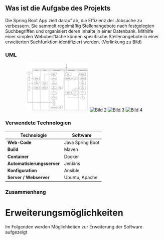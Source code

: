 ## Was ist die Aufgabe des Projekts
Die Spring Boot App zielt darauf ab, die Effizienz der Jobsuche zu verbessern. Sie sammelt regelmäßig Stellenangebote nach
festgelegten Suchbegriffen und organisiert deren Inhalte in einer Datenbank. Mithilfe einer simplen Weboberfläche können spezifische
Stellenangebote in einer erweiterten Suchfunktion identifiziert werden. (Verlinkung zu Bild)

### UML
<p align="center">
  <a href="diagrams/CI-CD-Flowchart.png"><img src="diagrams/CI-CD-Flowchart.png" alt="CI-CD-Flowchart" width="200"></a>
  <a href="images/image2.png"><img src="images/image2.png" alt="Bild 2" width="200"></a>
  <a href="images/image3.png"><img src="images/image3.png" alt="Bild 3" width="200"></a>
  <a href="images/image4.png"><img src="images/image4.png" alt="Bild 4" width="200"></a>
</p>

### Verwendete Technologien 
<table border="0">
  <thead>
    <tr>
      <th><strong>Technologie</strong></th>
      <th><strong>Software</strong></th>
    </tr>
  </thead>
  <tbody>
    <tr>
      <td><strong>Web-Code</strong></td>
      <td>Java Spring Boot</td>
    </tr>
    <tr>
      <td><strong>Build</strong></td>
      <td>Maven</td>
    </tr>
    <tr>
      <td><strong>Container</strong></td>
      <td>Docker</td>
    </tr>
    <tr>
      <td><strong>Automatisierungsserver</strong></td>
      <td>Jenkins</td>
    </tr>
    <tr>
      <td><strong>Konfiguration</strong></td>
      <td>Ansible</td>
    </tr>
    <tr>
      <td><strong>Server / Webserver</strong></td>
      <td>Ubuntu, Apache</td>
    </tr>
  </tbody>
</table>

### Zusammenhang


# Erweiterungsmöglichkeiten
Im Folgenden werden Möglichkeiten zur Erweiterung der Software aufgezeigt

